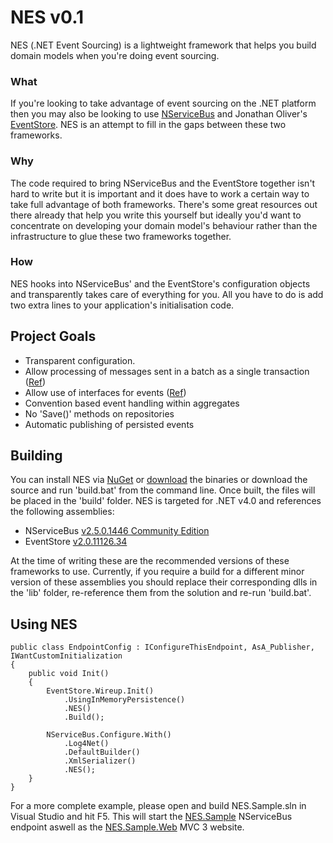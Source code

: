 NES v0.1
======================================================================

NES (.NET Event Sourcing) is a lightweight framework that helps you build domain models when you're doing event sourcing.

### What
If you're looking to take advantage of event sourcing on the .NET platform then you may also be looking to use [NServiceBus](http://www.nservicebus.com) and Jonathan Oliver's [EventStore](https://github.com/joliver/eventstore). NES is an attempt to fill in the gaps between these two frameworks.

### Why
The code required to bring NServiceBus and the EventStore together isn't hard to write but it is important and it does have to work a certain way to take full advantage of both frameworks. There's some great resources out there already that help you write this yourself but ideally you'd want to concentrate on developing your domain model's behaviour rather than the infrastructure to glue these two frameworks together.

### How
NES hooks into NServiceBus' and the EventStore's configuration objects and transparently takes care of everything for you. All you have to do is add two extra lines to your application's initialisation code.

## Project Goals
* Transparent configuration.
* Allow processing of messages sent in a batch as a single transaction ([Ref](http://www.udidahan.com/2008/03/30/nservicebus-explanations-3/))
* Allow use of interfaces for events ([Ref](http://www.nservicebus.com/MessagesAsInterfaces.aspx))
* Convention based event handling within aggregates
* No 'Save()' methods on repositories
* Automatic publishing of persisted events

## Building
You can install NES via [NuGet](http://nuget.org/List/Packages/NES) or [download](http://github.com/elliotritchie/NES/downloads) the binaries or download the source and run 'build.bat' from the command line. Once built, the files will be placed in the 'build' folder. NES is targeted for .NET v4.0 and references the following assemblies:

* NServiceBus [v2.5.0.1446 Community Edition](http://www.nservicebus.com/downloads/Community.NServiceBus.2.5.0.1446.zip)
* EventStore [v2.0.11126.34](http://github.com/downloads/joliver/EventStore/EventStore-2.0.11126.34-net40.zip)

At the time of writing these are the recommended versions of these frameworks to use. Currently, if you require a build for a different minor version of these assemblies you should replace their corresponding dlls in the 'lib' folder, re-reference them from the solution and re-run 'build.bat'.

## Using NES

	public class EndpointConfig : IConfigureThisEndpoint, AsA_Publisher, IWantCustomInitialization
	{
		public void Init()
		{
			EventStore.Wireup.Init()
				.UsingInMemoryPersistence()
				.NES()
				.Build();

			NServiceBus.Configure.With()
				.Log4Net()
				.DefaultBuilder()
				.XmlSerializer()
				.NES();
		}
	}

For a more complete example, please open and build NES.Sample.sln in Visual Studio and hit F5. This will start the [NES.Sample](https://github.com/elliotritchie/NES/tree/master/sample/NES.Sample) NServiceBus endpoint aswell as the [NES.Sample.Web](https://github.com/elliotritchie/NES/tree/master/sample/NES.Sample.Web) MVC 3 website.
